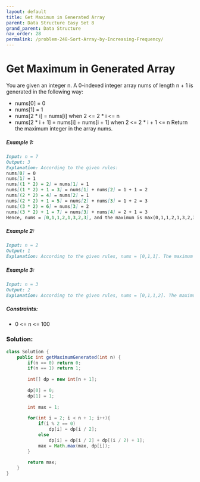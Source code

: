 ```yaml
---
layout: default
title: Get Maximum in Generated Array
parent: Data Structure Easy Set 8
grand_parent: Data Structure
nav_order: 28
permalink: /problem-248-Sort-Array-by-Increasing-Frequency/
---
```

# Get Maximum in Generated Array

You are given an integer n. A 0-indexed integer array nums of length n + 1 is generated in the following way:

* nums[0] = 0
* nums[1] = 1
* nums[2 * i] = nums[i] when 2 <= 2 * i <= n
* nums[2 * i + 1] = nums[i] + nums[i + 1] when 2 <= 2 * i + 1 <= n
Return the maximum integer in the array nums​​​.

##### Example 1:
```markdown
Input: n = 7
Output: 3
Explanation: According to the given rules:
nums[0] = 0
nums[1] = 1
nums[(1 * 2) = 2] = nums[1] = 1
nums[(1 * 2) + 1 = 3] = nums[1] + nums[2] = 1 + 1 = 2
nums[(2 * 2) = 4] = nums[2] = 1
nums[(2 * 2) + 1 = 5] = nums[2] + nums[3] = 1 + 2 = 3
nums[(3 * 2) = 6] = nums[3] = 2
nums[(3 * 2) + 1 = 7] = nums[3] + nums[4] = 2 + 1 = 3
Hence, nums = [0,1,1,2,1,3,2,3], and the maximum is max(0,1,1,2,1,3,2,3) = 3.
```
##### Example 2:
```markdown
Input: n = 2
Output: 1
Explanation: According to the given rules, nums = [0,1,1]. The maximum is max(0,1,1) = 1.
```
##### Example 3:
```markdown
Input: n = 3
Output: 2
Explanation: According to the given rules, nums = [0,1,1,2]. The maximum is max(0,1,1,2) = 2.
```
##### Constraints:
* 0 <= n <= 100

### Solution:
```java
class Solution {
    public int getMaximumGenerated(int n) {
        if(n == 0) return 0;
        if(n == 1) return 1;
        
        int[] dp = new int[n + 1];
        
        dp[0] = 0;
        dp[1] = 1;
        
        int max = 1;
        
        for(int i = 2; i < n + 1; i++){
            if(i % 2 == 0) 
                dp[i] = dp[i / 2];
            else
                dp[i] = dp[i / 2] + dp[(i / 2) + 1];
            max = Math.max(max, dp[i]);
        }
        
        return max;
    }
}
```